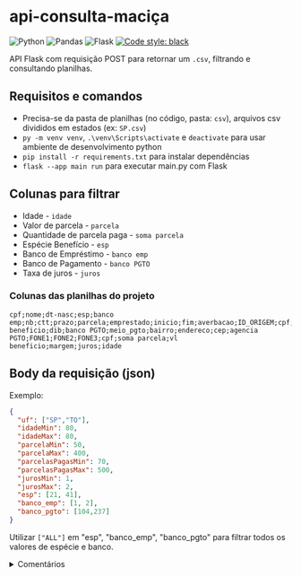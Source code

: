 # api-consulta-maciça

![Python](https://img.shields.io/badge/python-3670A0?style=flat&logo=python&logoColor=ffdd54)
![Pandas](https://img.shields.io/badge/pandas-%23150458.svg?style=flat&logo=pandas&logoColor=white)
![Flask](https://img.shields.io/badge/flask-%23000.svg?style=flat&logo=flask&logoColor=white)
[![Code style: black](https://img.shields.io/badge/code%20style-black-000000.svg)](https://github.com/psf/black)

API Flask com requisição POST para retornar um `.csv`, filtrando e consultando planilhas.

## Requisitos e comandos

- Precisa-se da pasta de planilhas (no código, pasta: `csv`), arquivos csv divididos em estados (ex: `SP.csv`)
- `py -m venv venv`, `.\venv\Scripts\activate` e `deactivate` para usar ambiente de desenvolvimento python
- `pip install -r requirements.txt` para instalar dependências
- `flask --app main run` para executar main.py com Flask

## Colunas para filtrar

- Idade - `idade`
- Valor de parcela - `parcela`
- Quantidade de parcela paga - `soma parcela`
- Espécie Benefício - `esp`
- Banco de Empréstimo - `banco emp`
- Banco de Pagamento - `banco PGTO`
- Taxa de juros - `juros`

### Colunas das planilhas do projeto

```csv
cpf;nome;dt-nasc;esp;banco emp;nb;ctt;prazo;parcela;emprestado;inicio;fim;averbacao;ID_ORIGEM;cpf;cidade;uf;vl beneficio;dib;banco PGTO;meio_pgto;bairro;endereco;cep;agencia PGTO;FONE1;FONE2;FONE3;cpf;soma parcela;vl beneficio;margem;juros;idade
```

## Body da requisição (json)

Exemplo:

```json
{
  "uf": ["SP","TO"],
  "idadeMin": 80,
  "idadeMax": 80,
  "parcelaMin": 50,
  "parcelaMax": 400,
  "parcelasPagasMin": 70,
  "parcelasPagasMax": 500,
  "jurosMin": 1,
  "jurosMax": 2,
  "esp": [21, 41],
  "banco_emp": [1, 2],
  "banco_pgto": [104,237]
}
```

Utilizar `["ALL"]` em "esp", "banco_emp", "banco_pgto" para filtrar todos os valores de espécie e banco.

<details>
  <summary>Comentários</summary>

  Aprendi um pouco de Flask e ainda melhorei o código de consulta de planilhas que precisavam.
  Pandas pra sempre :)
  
</details>
